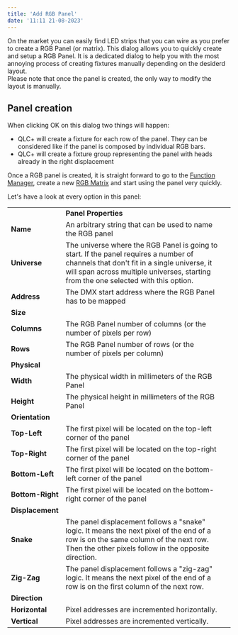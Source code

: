 ```yaml
---
title: 'Add RGB Panel'
date: '11:11 21-08-2023'
---
```


On the market you can easily find LED strips that you can wire as you prefer to create a RGB Panel (or matrix). This dialog allows you to quickly create and setup a RGB Panel. It is a dedicated dialog to help you with the most annoying process of creating fixtures manually depending on the desiderd layout.  
Please note that once the panel is created, the only way to modify the layout is manually.

Panel creation
--------------

When clicking OK on this dialog two things will happen:  

* QLC+ will create a fixture for each row of the panel. They can be considered like if the panel is composed by individual RGB bars.
* QLC+ will create a fixture group representing the panel with heads already in the right displacement

Once a RGB panel is created, it is straight forward to go to the [Function Manager](functionmanager.html), create a new [RGB Matrix](concept.html#RGBMatrix) and start using the panel very quickly.  
  
Let's have a look at every option in this panel:

|     |     |
| --- | --- |
|<td colspan=2>**Panel Properties**</td>|
| **Name** | An arbitrary string that can be used to name the RGB panel |
| **Universe** | The universe where the RGB Panel is going to start. If the panel requires a number of channels that don't fit in a single universe, it will span across multiple universes, starting from the one selected with this option. |
| **Address** | The DMX start address where the RGB Panel has to be mapped |
| **Size** |     |
| **Columns** | The RGB Panel number of columns (or the number of pixels per row) |
| **Rows** | The RGB Panel number of rows (or the number of pixels per column) |
| **Physical** |     |
| **Width** | The physical width in millimeters of the RGB Panel |
| **Height** | The physical height in millimeters of the RGB Panel |
| **Orientation** |     |
| **Top-Left** | The first pixel will be located on the top-left corner of the panel |
| **Top-Right** | The first pixel will be located on the top-right corner of the panel |
| **Bottom-Left** | The first pixel will be located on the bottom-left corner of the panel |
| **Bottom-Right** | The first pixel will be located on the bottom-right corner of the panel |
| **Displacement** |     |
| **Snake** | The panel displacement follows a "snake" logic. It means the next pixel of the end of a row is on the same column of the next row. Then the other pixels follow in the opposite direction. |
| **Zig-Zag** | The panel displacement follows a "zig-zag" logic. It means the next pixel of the end of a row is on the first column of the next row. |
| **Direction** |     |
| **Horizontal** | Pixel addresses are incremented horizontally. |
| **Vertical** | Pixel addresses are incremented vertically. |